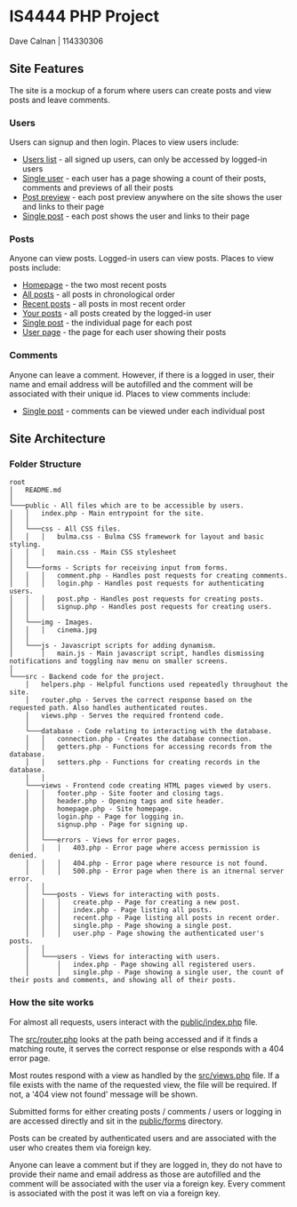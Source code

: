 # IS4444 PHP Project
Dave Calnan | 114330306

## Site Features

The site is a mockup of a forum where users can create posts and view posts and leave comments.

### Users
Users can signup and then login. Places to view users include:

* [Users list](https://is4444.davecalnan.me/users) - all signed up users, can only be accessed by logged-in users
* [Single user](https://is4444.davecalnan.me/) - each user has a page showing a count of their posts, comments and previews of all their posts
* [Post preview](https://is4444.davecalnan.me/posts) - each post preview anywhere on the site shows the user and links to their page
* [Single post](https://is4444.davecalnan.me/posts/6) - each post shows the user and links to their page

### Posts
Anyone can view posts. Logged-in users can view posts. Places to view posts include:

* [Homepage](https://is4444.davecalnan.me/) - the two most recent posts
* [All posts](https://is4444.davecalnan.me/posts) - all posts in chronological order
* [Recent posts](https://is4444.davecalnan.me/posts/recent) - all posts in most recent order
* [Your posts](https://is4444.davecalnan.me/posts/mine) - all posts created by the logged-in user
* [Single post](https://is4444.davecalnan.me/posts/6) - the individual page for each post
* [User page](https://is4444.davecalnan.me/users/) - the page for each user showing their posts

### Comments
Anyone can leave a comment. However, if there is a logged in user, their name and email address will be autofilled and the comment will be associated with their unique id. Places to view comments include:

* [Single post](https://is4444.davecalnan.me/posts/6) - comments can be viewed under each individual post

## Site Architecture

### Folder Structure
```
root
│   README.md
│
└───public - All files which are to be accessible by users.
│   │   index.php - Main entrypoint for the site.
│   │
│   └───css - All CSS files.
│   │   │   bulma.css - Bulma CSS framework for layout and basic styling.
│   │   │   main.css - Main CSS stylesheet
│   │
│   └───forms - Scripts for receiving input from forms.
│   │   │   comment.php - Handles post requests for creating comments.
│   │   │   login.php - Handles post requests for authenticating users.
│   │   │   post.php - Handles post requests for creating posts.
│   │   │   signup.php - Handles post requests for creating users.
│   │
│   └───img - Images.
│   │   │   cinema.jpg
│   │
│   └───js - Javascript scripts for adding dynamism.
│       │   main.js - Main javascript script, handles dismissing notifications and toggling nav menu on smaller screens.
│   
└───src - Backend code for the project.
    │   helpers.php - Helpful functions used repeatedly throughout the site.
    │   router.php - Serves the correct response based on the requested path. Also handles authenticated routes.
    │   views.php - Serves the required frontend code.
    │
    └───database - Code relating to interacting with the database.
    │   │   connection.php - Creates the database connection.
    │   │   getters.php - Functions for accessing records from the database.
    │   │   setters.php - Functions for creating records in the database.
    │   │
    └───views - Frontend code creating HTML pages viewed by users.
    │   │   footer.php - Site footer and closing tags.
    │   │   header.php - Opening tags and site header.
    │   │   homepage.php - Site homepage.
    │   │   login.php - Page for logging in.
    │   │   signup.php - Page for signing up.
    │   │   
    │   └───errors - Views for error pages.
    │   │   │   403.php - Error page where access permission is denied.
    │   │   │   404.php - Error page where resource is not found.
    │   │   │   500.php - Error page when there is an itnernal server error.
    │   │
    │   └───posts - Views for interacting with posts.
    │   │   │   create.php - Page for creating a new post.
    │   │   │   index.php - Page listing all posts.
    │   │   │   recent.php - Page listing all posts in recent order.
    │   │   │   single.php - Page showing a single post.
    │   │   │   user.php - Page showing the authenticated user's posts.
    │   │
    │   └───users - Views for interacting with users.
    │       │   index.php - Page showing all registered users.
    │       │   single.php - Page showing a single user, the count of their posts and comments, and showing all of their posts.
```

### How the site works
For almost all requests, users interact with the [public/index.php](https://github.com/davecalnan/is4444/blob/master/public/index.php) file.

The [src/router.php](https://github.com/davecalnan/is4444/blob/master/src/router.php) looks at the path being accessed and if it finds a matching route, it serves the correct response or else responds with a 404 error page.

Most routes respond with a view as handled by the [src/views.php](https://github.com/davecalnan/is4444/blob/master/src/views.php) file. If a file exists with the name of the requested view, the file will be required. If not, a '404 view not found' message will be shown.

Submitted forms for either creating posts / comments / users or logging in are accessed directly and sit in the [public/forms](https://github.com/davecalnan/is4444/blob/master/public/forms) directory.

Posts can be created by authenticated users and are associated with the user who creates them via foreign key.

Anyone can leave a comment but if they are logged in, they do not have to provide their name and email address as those are autofilled and the comment will be associated with the user via a foreign key. Every comment is associated with the post it was left on via a foreign key.